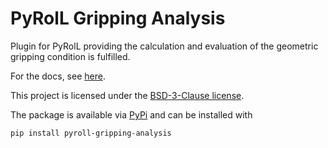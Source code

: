 # PyRolL Gripping Analysis

Plugin for PyRolL providing the calculation and evaluation of the geometric gripping condition is fulfilled.

For the docs, see [here](docs/docs.pdf).

This project is licensed under the [BSD-3-Clause license](LICENSE).

The package is available via [PyPi](https://pypi.org/project/pyroll-gripping-analysis/) and can be installed with
    
    pip install pyroll-gripping-analysis